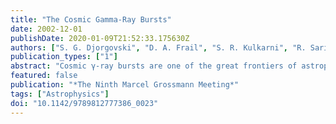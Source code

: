 ```yaml
---
title: "The Cosmic Gamma-Ray Bursts"
date: 2002-12-01
publishDate: 2020-01-09T21:52:33.175630Z
authors: ["S. G. Djorgovski", "D. A. Frail", "S. R. Kulkarni", "R. Sari", "J. S. Bloom", "T. J. Galama", "F. A. Harrison", "P. A. Price", "D. Fox", "D. E. Reichart", "S. Yost", "E. Berger", "A. Diercks", "R. Goodrich", "F. Chaffee"]
publication_types: ["1"]
abstract: "Cosmic γ-ray bursts are one of the great frontiers of astrophysics today. They are a playground of relativists and observers alike. They may teach us about the death of stars and the birth of black holes, the physics in extreme conditions, and help us probe star formation in the distant and obscured universe. In this review we summarise some of the remarkable progress in this field over the past few years. While the nature of the GRB progenitors is still unsettled, it now appears likely that at least some bursts originate in explosions of very massive stars, or at least occur in or near the regions of massive star formation. The physics of the burst afterglows is reasonably well understood, and has been tested and confirmed very well by the observations. Bursts are found to be beamed, but with a broad range of jet opening angles; the mean γ-ray energies after the beaming corrections are åisebox-0.5ex  10$^51$ erg. Bursts are associated with faint (&lt;R&gt; i̊sebox-0.5ex  25 mag) galaxies at cosmological redshifts, with &lt;z&gt; rs̊ebox-0.5ex  1. The host galaxies span a range of luminosities and morphologies, but appear to be broadly typical for the normal, actively star-forming galaxy populations at comparable redshifts and magnitudes. Some of the challenges for the future include: the nature of the short bursts and possibly other types of bursts and transients; use of GRBs to probe the obscured star formation in the universe, and possibly as probes of the very early universe; and their detection as sources of high-energy particles and gravitational waves. <P />"
featured: false
publication: "*The Ninth Marcel Grossmann Meeting*"
tags: ["Astrophysics"]
doi: "10.1142/9789812777386_0023"
---
```


